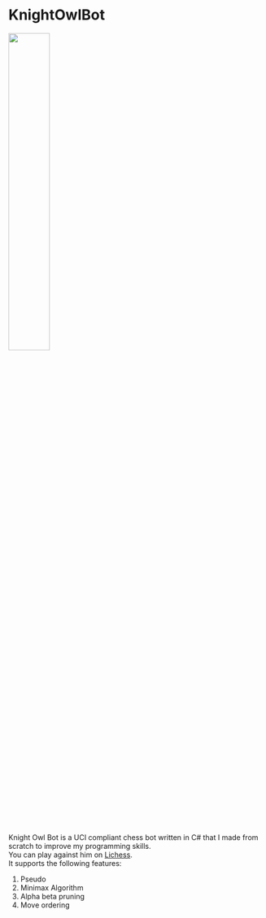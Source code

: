 # KnightOwlBot

<img src="https://github.com/user-attachments/assets/b8c2b47f-d68c-49bc-bc7c-8f14294d0683" width = 40%>


Knight Owl Bot is a UCI compliant chess bot written in C# that I made from scratch to improve my programming skills. <br>
You can play against him on <a href="https://lichess.org/@/KnightOwlBot">Lichess</a>. <br>
It supports the following features:
<ol>
  <li>Pseudo</li>
  <li>Minimax Algorithm</li>
  <li>Alpha beta pruning</li>
  <li>Move ordering</li>
</ol>
